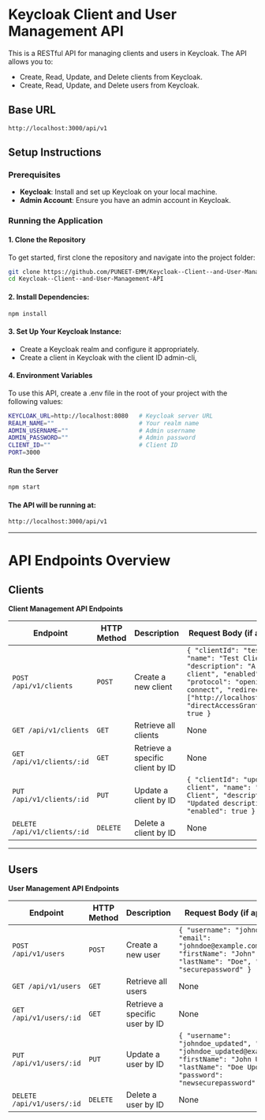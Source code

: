 # Keycloak Client and User Management API
This is a RESTful API for managing clients and users in Keycloak. The API allows you to:
- Create, Read, Update, and Delete clients from Keycloak.
- Create, Read, Update, and Delete users from Keycloak.

## Base URL
```http://localhost:3000/api/v1```

## Setup Instructions

### Prerequisites
- **Keycloak**: Install and set up Keycloak on your local machine.
- **Admin Account**: Ensure you have an admin account in Keycloak.
### Running the Application

#### 1. Clone the Repository

To get started, first clone the repository and navigate into the project folder:

```bash
git clone https://github.com/PUNEET-EMM/Keycloak--Client--and-User-Management-API.git
cd Keycloak--Client--and-User-Management-API
```
#### 2.  Install Dependencies:
```bash
npm install
```
#### 3. Set Up Your Keycloak Instance:
- Create a Keycloak realm  and configure it appropriately.
- Create a client in Keycloak with the client ID admin-cli,

#### 4. Environment Variables
To use this API, create a .env file in the root of your project with the following values:
```bash
KEYCLOAK_URL=http://localhost:8080   # Keycloak server URL
REALM_NAME=""                        # Your realm name
ADMIN_USERNAME=""                    # Admin username
ADMIN_PASSWORD=""                    # Admin password
CLIENT_ID=""                         # Client ID
PORT=3000
```

#### Run the Server

```bash 
npm start
```

#### The API will be running at:
```bash 
http://localhost:3000/api/v1
```

---



# API Endpoints Overview

## Clients
**Client Management API Endpoints**

| **Endpoint**               | **HTTP Method** | **Description**                              | **Request Body** (if applicable)                                        |
|-----------------------------|-----------------|----------------------------------------------|--------------------------------------------------------------------------|
| `POST /api/v1/clients`      | `POST`          | Create a new client                          | `{ "clientId": "test-client", "name": "Test Client", "description": "A test client", "enabled": true, "protocol": "openid-connect", "redirectUris": ["http://localhost:3000/*"], "directAccessGrantsEnabled": true }` |
| `GET /api/v1/clients`       | `GET`           | Retrieve all clients                         | None                                                                     |
| `GET /api/v1/clients/:id`   | `GET`           | Retrieve a specific client by ID             | None                                                                     |
| `PUT /api/v1/clients/:id`   | `PUT`           | Update a client by ID                        | `{ "clientId": "updated-client", "name": "Updated Client", "description": "Updated description", "enabled": true }` |
| `DELETE /api/v1/clients/:id`| `DELETE`        | Delete a client by ID                        | None                                                                     |

---

## Users
**User Management API Endpoints**

| **Endpoint**               | **HTTP Method** | **Description**                              | **Request Body** (if applicable)                                        |
|-----------------------------|-----------------|----------------------------------------------|--------------------------------------------------------------------------|
| `POST /api/v1/users`        | `POST`          | Create a new user                            | `{ "username": "johndoe", "email": "johndoe@example.com", "firstName": "John", "lastName": "Doe", "password": "securepassword" }` |
| `GET /api/v1/users`         | `GET`           | Retrieve all users                           | None                                                                     |
| `GET /api/v1/users/:id`     | `GET`           | Retrieve a specific user by ID               | None                                                                     |
| `PUT /api/v1/users/:id`     | `PUT`           | Update a user by ID                          | `{ "username": "johndoe_updated", "email": "johndoe_updated@example.com", "firstName": "John Updated", "lastName": "Doe Updated", "password": "newsecurepassword" }` |
| `DELETE /api/v1/users/:id`  | `DELETE`        | Delete a user by ID                          | None                                                                     |


